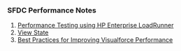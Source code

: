 ### SFDC Performance Notes 

1. [Performance Testing using HP Enterprise LoadRunner ](perf_testing.md)
2. [View State](viewstate.md)
3. [Best Practices for Improving Visualforce Performance](bp-vf.md)

